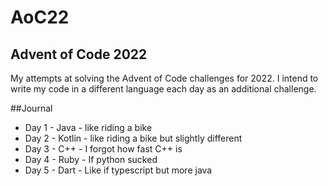 # AoC22
## Advent of Code 2022

 My attempts at solving the Advent of Code challenges for 2022.
 I intend to write my code in a different language each day as 
 an additional challenge.

##Journal
 - Day 1  - Java   - like riding a bike 
 - Day 2  - Kotlin - like riding a bike but slightly different
 - Day 3  - C++    - I forgot how fast C++ is
 - Day 4  - Ruby   - If python sucked
 - Day 5  - Dart   - Like if typescript but more java
